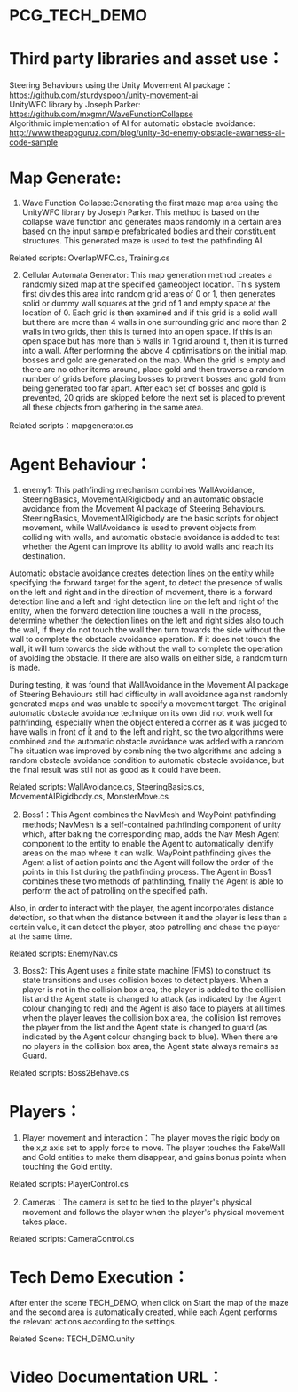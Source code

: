 # PCG_TECH_DEMO

# Third party libraries and asset use：
Steering Behaviours using the Unity Movement AI package： https://github.com/sturdyspoon/unity-movement-ai \
UnityWFC library by Joseph Parker: https://github.com/mxgmn/WaveFunctionCollapse \
Algorithmic implementation of AI for automatic obstacle avoidance: http://www.theappguruz.com/blog/unity-3d-enemy-obstacle-awarness-ai-code-sample

# Map Generate:
1. Wave Function Collapse:Generating the first maze map area using the UnityWFC library by Joseph Parker. This method is based on the collapse wave function and generates maps randomly in a certain area based on the input sample prefabricated bodies and their constituent structures. This generated maze is used to test the pathfinding AI.

Related scripts: OverlapWFC.cs, Training.cs

2. Cellular Automata Generator: This map generation method creates a randomly sized map at the specified gameobject location. This system first divides this area into random grid areas of 0 or 1, then generates solid or dummy wall squares at the grid of 1 and empty space at the location of 0. Each grid is then examined and if this grid is a solid wall but there are more than 4 walls in one surrounding grid and more than 2 walls in two grids, then this is turned into an open space. If this is an open space but has more than 5 walls in 1 grid around it, then it is turned into a wall. After performing the above 4 optimisations on the initial map, bosses and gold are generated on the map. When the grid is empty and there are no other items around, place gold and then traverse a random number of grids before placing bosses to prevent bosses and gold from being generated too far apart. After each set of bosses and gold is prevented, 20 grids are skipped before the next set is placed to prevent all these objects from gathering in the same area. 

Related scripts：mapgenerator.cs

# Agent Behaviour：
1. enemy1: This pathfinding mechanism combines WallAvoidance, SteeringBasics, MovementAIRigidbody and an automatic obstacle avoidance from the Movement AI package of Steering Behaviours. SteeringBasics, MovementAIRigidbody are the basic scripts for object movement, while WallAvoidance is used to prevent objects from colliding with walls, and automatic obstacle avoidance is added to test whether the Agent can improve its ability to avoid walls and reach its destination. 

Automatic obstacle avoidance creates detection lines on the entity while specifying the forward target for the agent, to detect the presence of walls on the left and right and in the direction of movement, there is a forward detection line and a left and right detection line on the left and right of the entity, when the forward detection line touches a wall in the process, determine whether the detection lines on the left and right sides also touch the wall, if they do not touch the wall then turn towards the side without the wall to complete the obstacle avoidance operation. If it does not touch the wall, it will turn towards the side without the wall to complete the operation of avoiding the obstacle. If there are also walls on either side, a random turn is made. 

During testing, it was found that WallAvoidance in the Movement AI package of Steering Behaviours still had difficulty in wall avoidance against randomly generated maps and was unable to specify a movement target. The original automatic obstacle avoidance technique on its own did not work well for pathfinding, especially when the object entered a corner as it was judged to have walls in front of it and to the left and right, so the two algorithms were combined and the automatic obstacle avoidance was added with a random The situation was improved by combining the two algorithms and adding a random obstacle avoidance condition to automatic obstacle avoidance, but the final result was still not as good as it could have been. 

Related scripts: WallAvoidance.cs, SteeringBasics.cs, MovementAIRigidbody.cs, MonsterMove.cs

2. Boss1：This Agent combines the NavMesh and WayPoint pathfinding methods; NavMesh is a self-contained pathfinding component of unity which, after baking the corresponding map, adds the Nav Mesh Agent component to the entity to enable the Agent to automatically identify areas on the map where it can walk. WayPoint pathfinding gives the Agent a list of action points and the Agent will follow the order of the points in this list during the pathfinding process. The Agent in Boss1 combines these two methods of pathfinding, finally the Agent is able to perform the act of patrolling on the specified path.

Also, in order to interact with the player, the agent incorporates distance detection, so that when the distance between it and the player is less than a certain value, it can detect the player, stop patrolling and chase the player at the same time.

Related scripts: EnemyNav.cs

3. Boss2: This Agent uses a finite state machine (FMS) to construct its state transitions and uses collision boxes to detect players. When a player is not in the collision box area, the player is added to the collision list and the Agent state is changed to attack (as indicated by the Agent colour changing to red) and the Agent is also face to players at all times. when the player leaves the collision box area, the collision list removes the player from the list and the Agent state is changed to guard (as indicated by the Agent colour changing back to blue). When there are no players in the collision box area, the Agent state always remains as Guard.

Related scripts: Boss2Behave.cs

# Players：
1. Player movement and interaction：The player moves the rigid body on the x,z axis set to apply force to move. The player touches the FakeWall and Gold entities to make them disappear, and gains bonus points when touching the Gold entity.

Related scripts: PlayerControl.cs

2. Cameras：The camera is set to be tied to the player's physical movement and follows the player when the player's physical movement takes place.

Related scripts: CameraControl.cs

# Tech Demo Execution：
After enter the scene TECH_DEMO, when click on Start the map of the maze and the second area is automatically created, while each Agent performs the relevant actions according to the settings.

Related Scene: TECH_DEMO.unity

# Video Documentation URL：
